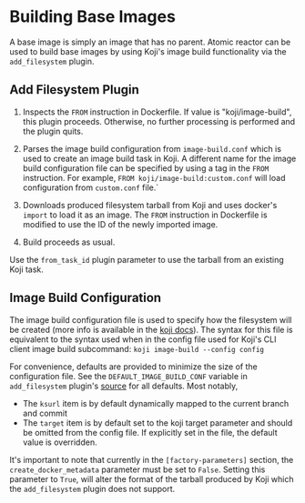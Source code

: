 # Building Base Images

A base image is simply an image that has no parent. Atomic reactor can be
used to build base images by using Koji's image build functionality via
the `add_filesystem` plugin.

## Add Filesystem Plugin

1. Inspects the `FROM` instruction in Dockerfile. If value is
   "koji/image-build", this plugin proceeds. Otherwise, no further processing is
   performed and the plugin quits.

1. Parses the image build configuration from `image-build.conf` which is used
  to create an image build task in Koji. A different name for the image build
  configuration file can be specified by using a tag in the `FROM` instruction.
  For example, `FROM koji/image-build:custom.conf` will load configuration
  from `custom.conf` file.`

1. Downloads produced filesystem tarball from Koji and uses docker's `import`
  to load it as an image. The `FROM` instruction in Dockerfile is modified
  to use the ID of the newly imported image.

1. Build proceeds as usual.

Use the `from_task_id` plugin parameter to use the tarball from an existing
Koji task.

## Image Build Configuration

The image build configuration file is used to specify how the filesystem will
be created (more info is available in the [koji docs][]).
The syntax for this file is equivalent to the syntax used when in the config
file used for Koji's CLI client image build subcommand:
`koji image-build --config config`

For convenience, defaults are provided to minimize the size of the configuration
file. See the `DEFAULT_IMAGE_BUILD_CONF` variable in `add_filesystem` plugin's
[source][] for all defaults.
Most notably,

- The `ksurl` item is by default dynamically mapped to the current branch and
  commit
- The `target` item is by default set to the koji target parameter and should
  be omitted from the config file. If explicitly set in the file, the default
  value is overridden.

It's important to note that currently in the `[factory-parameters]` section,
the `create_docker_metadata` parameter must be set to `False`. Setting this
parameter to `True`, will alter the format of the tarball produced by Koji which
the `add_filesystem` plugin does not support.

[koji docs]: https://docs.pagure.org/koji/image_build/#building-disk-images
[source]: ../atomic_reactor/plugins/add_filesystem.py
